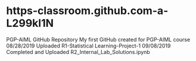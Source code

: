 # https-classroom.github.com-a-L299kl1N
PGP-AIML GitHub Repository
My first GitHub created for PGP-AIML course
08/28/2019
Uploaded R1-Statistical Learning-Project-1
09/08/2019
Completed and Uploaded R2_Internal_Lab_Solutions.ipynb
